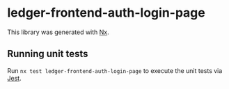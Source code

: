 # ledger-frontend-auth-login-page

This library was generated with [Nx](https://nx.dev).

## Running unit tests

Run `nx test ledger-frontend-auth-login-page` to execute the unit tests via [Jest](https://jestjs.io).
